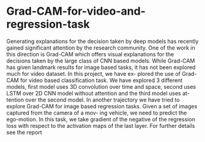 # Grad-CAM-for-video-and-regression-task
Generating explanations for the decision taken by deep models
has recently gained significant attention by the research
community. One of the work in this direction is Grad-CAM
which offers visual explanations for the decisions taken by
the large class of CNN based models. While Grad-CAM has
given landmark results for image based tasks, it has not been
explored much for video dataset. In this project, we have ex-
plored the use of Grad-CAM for video based classification
task. We have explored 3 different models, first model uses
3D convolution over time and space, second uses LSTM over
2D CNN model without attention and the third model uses at-
tention over the second model. In another trajectory we have
tried to explore Grad-CAM for image based regression tasks.
Given a set of images captured from the camera of a mov-
ing vehicle, we need to predict the ego-motion. In this task,
we take gradient of the negative of the regression loss with
respect to the activation maps of the last layer.
For further details see the report
